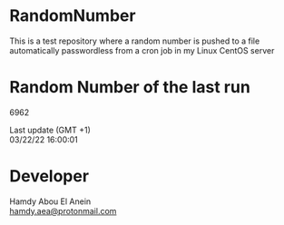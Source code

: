 # RandomNumber    
This is a test repository where a random number is pushed to a file automatically passwordless from a cron job in my Linux CentOS server    
# Random Number of the last run   
6962
      
Last update (GMT +1)    
03/22/22 16:00:01
# Developer    
Hamdy Abou El Anein   
hamdy.aea@protonmail.com
